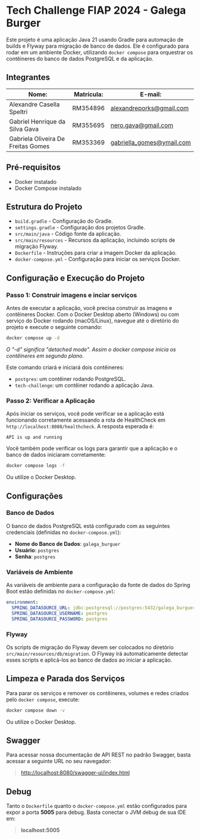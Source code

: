 # Tech Challenge FIAP 2024 - Galega Burger
Este projeto é uma aplicação Java 21 usando Gradle para automação de builds e Flyway para migração de banco de dados. Ele é configurado para rodar em um ambiente Docker, utilizando `docker compose` para orquestrar os contêineres do banco de dados PostgreSQL e da aplicação.

## Integrantes
| Nome:                              | Matrícula: | E-mail:                   |
|------------------------------------|------------|---------------------------|
| Alexandre Casella Speltri          | RM354896   | alexandreporks@gmail.com  |
| Gabriel Henrique da Silva Gava     | RM355695   | nero.gava@gmail.com       |
| Gabriela Oliveira De Freitas Gomes | RM353369   | gabriella_gomes@ymail.com |

## Pré-requisitos

- Docker instalado
- Docker Compose instalado


## Estrutura do Projeto

- `build.gradle` - Configuração do Gradle.
- `settings.gradle` - Configuração dos projetos Gradle.
- `src/main/java` - Código fonte da aplicação.
- `src/main/resources` - Recursos da aplicação, incluindo scripts de migração Flyway.
- `Dockerfile` - Instruções para criar a imagem Docker da aplicação.
- `docker-compose.yml` - Configuração para iniciar os serviços Docker.

## Configuração e Execução do Projeto

### Passo 1: Construir imagens e inciar serviços
Antes de executar a aplicação, você precisa construir as imagens e contêineres Docker. 
Com o Docker Desktop aberto (Windows) ou com serviço do Docker rodando (macOS/Linux), navegue até o diretório do projeto e execute o seguinte comando:
```sh
docker compose up -d
```
_O "-d" significa "detached mode". Assim o docker compose inicia os contêineres em segundo plano._

Este comando criará e iniciará dois contêineres:

- `postgres`: um contêiner rodando PostgreSQL.
- `tech-challenge`: um contêiner rodando a aplicação Java.

### Passo 2: Verificar a Aplicação

Após iniciar os serviços, você pode verificar se a aplicação está funcionando corretamente acessando a rota de HealthCheck em `http://localhost:8080/healthcheck`. A resposta esperada é:

```plaintext
API is up and running
```

Você também pode verificar os logs para garantir que a aplicação e o banco de dados iniciaram corretamente:

```sh
docker compose logs -f
```
Ou utilize o Docker Desktop.

## Configurações

### Banco de Dados

O banco de dados PostgreSQL está configurado com as seguintes credenciais (definidas no `docker-compose.yml`):

- **Nome do Banco de Dados**: `galega_burguer`
- **Usuário**: `postgres`
- **Senha**: `postgres`

### Variáveis de Ambiente

As variáveis de ambiente para a configuração da fonte de dados do Spring Boot estão definidas no `docker-compose.yml`:

```yaml
environment:
  SPRING_DATASOURCE_URL: jdbc:postgresql://postgres:5432/galega_burguer
  SPRING_DATASOURCE_USERNAME: postgres
  SPRING_DATASOURCE_PASSWORD: postgres
```

### Flyway

Os scripts de migração do Flyway devem ser colocados no diretório `src/main/resources/db/migration`. O Flyway irá automaticamente detectar esses scripts e aplicá-los ao banco de dados ao iniciar a aplicação.

## Limpeza e Parada dos Serviços

Para parar os serviços e remover os contêineres, volumes e redes criados pelo `docker compose`, execute:

```sh
docker compose down -v
```

Ou utilize o Docker Desktop.

## Swagger

Para acessar nossa documentação de API REST no padrão Swagger, basta acessar a seguinte URL no seu navegador:
> [http://localhost:8080/swagger-ui/index.html](http://localhost:8080/swagger-ui/index.html)

## Debug
Tanto o `Dockerfile` quanto o `docker-compose.yml` estão configurados para expor a porta **5005** para debug. Basta conectar o JVM debug de sua IDE em:
>  **localhost:5005**